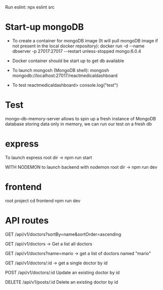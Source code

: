 Run eslint: npx eslint src

# Start-up mongoDB

- To create a container for mongoDB image (It will pull mongoDB image if not present in the local docker repository):
  docker run -d --name dbserver -p 27017:27017 --restart unless-stopped mongo:6.0.4

- Docker container should be start up to get db available

- To launch mongosh (MongoDB shell):
  mongosh mongodb://localhost:27017/reactmedicaldashboard

- To test
  reactmedicaldashboard> console.log("test")

# Test

mongo-db-memory-server allows to spin up a fresh instance of MongoDB database storing data only in memory, we can run our test on a fresh db

# express

To launch express
root dir -> npm run start

WITH NODEMON
to launch backend with nodemon
root dir -> npm run dev

# frontend

root project
cd frontend
npm run dev

# API routes

GET /api/v1/doctors?sortBy=name&sortOrder=ascending

GET /api/v1/doctors -> Get a list all doctors

GET /api/v1/doctors?name=mario -> get a list of doctors named "mario"

GET /api/v1/doctors/:id -> get a single doctor by id

POST /api/v1/doctors/:id Update an existing doctor by id

DELETE /api/v1/posts/:id Delete an existing doctor by id
